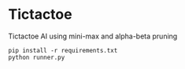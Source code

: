 # Tictactoe
Tictactoe AI using mini-max and alpha-beta pruning
```
pip install -r requirements.txt 
python runner.py 
```

